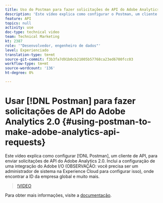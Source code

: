 ```yaml
---
title: Uso do Postman para fazer solicitações de API do Adobe Analytics 2.0
description: 'Este vídeo explica como configurar o Postman, um cliente de API, para enviar solicitações de API do Adobe Analytics 2.0. Inclui a configuração de uma integração do Adobe I/O (OBSERVAÇÃO: é necessário ser administrador do sistema na Experience Cloud para configurar isso), onde encontrar a ID da empresa global e muito mais.'
feature: API
topics: null
activity: use
doc-type: technical video
team: Technical Marketing
kt: 2387
role: '"Desenvolvedor, engenheiro de dados"'
level: Experienciado
translation-type: tm+mt
source-git-commit: f3b3fa7d91b0cb21005b57768ca23ed6700fcc03
workflow-type: tm+mt
source-wordcount: '136'
ht-degree: 0%

---
```



# Usar [!DNL Postman] para fazer solicitações de API do Adobe Analytics 2.0 {#using-postman-to-make-adobe-analytics-api-requests}

Este vídeo explica como configurar [!DNL Postman], um cliente de API, para enviar solicitações de API do Adobe Analytics 2.0. Inclui a configuração de uma integração do Adobe I/O (OBSERVAÇÃO: você precisa ser um administrador de sistema na Experience Cloud para configurar isso), onde encontrar a ID da empresa global e muito mais.

>[!VIDEO](https://video.tv.adobe.com/v/25889/?quality=12)

Para obter mais informações, visite a [documentação](https://www.adobe.io/apis/experiencecloud/analytics/docs.html#!AdobeDocs/analytics-2.0-apis/master/oauth-postman.md).
